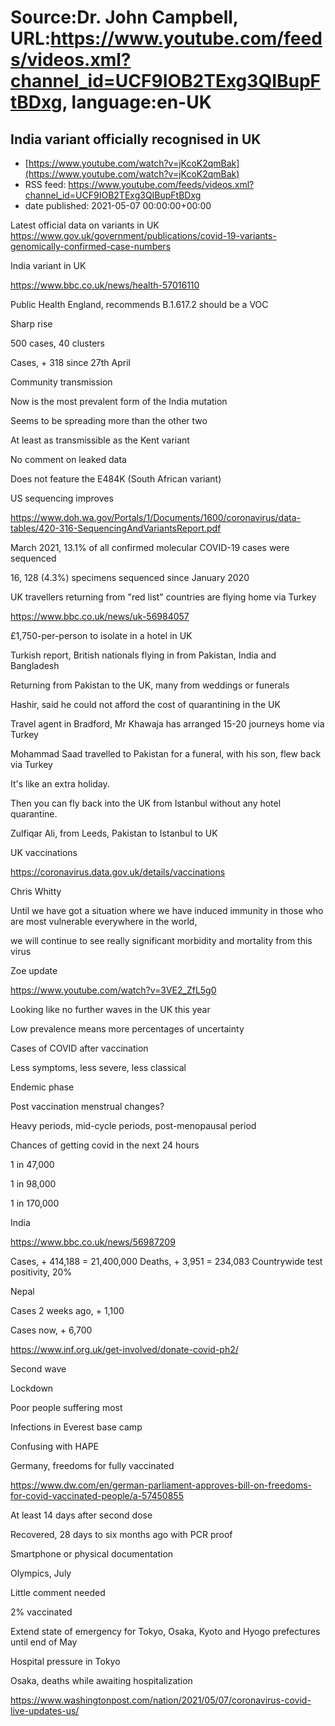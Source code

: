 # Source:Dr. John Campbell, URL:https://www.youtube.com/feeds/videos.xml?channel_id=UCF9IOB2TExg3QIBupFtBDxg, language:en-UK

## India variant officially recognised in UK
 - [https://www.youtube.com/watch?v=jKcoK2qmBak](https://www.youtube.com/watch?v=jKcoK2qmBak)
 - RSS feed: https://www.youtube.com/feeds/videos.xml?channel_id=UCF9IOB2TExg3QIBupFtBDxg
 - date published: 2021-05-07 00:00:00+00:00

Latest official data on variants in UK
https://www.gov.uk/government/publications/covid-19-variants-genomically-confirmed-case-numbers
 
India variant in UK

https://www.bbc.co.uk/news/health-57016110

Public Health England, recommends B.1.617.2 should be a VOC

Sharp rise

500 cases, 40 clusters

Cases, + 318 since 27th April

Community transmission

Now is the most prevalent form of the India mutation

Seems to be spreading more than the other two

At least as transmissible as the Kent variant

No comment on leaked data

Does not feature the E484K (South African variant)

US sequencing improves

https://www.doh.wa.gov/Portals/1/Documents/1600/coronavirus/data-tables/420-316-SequencingAndVariantsReport.pdf

March 2021, 13.1% of all confirmed molecular COVID-19 cases were sequenced 

16, 128 (4.3%) specimens sequenced since January 2020

UK travellers returning from "red list" countries are flying home via Turkey

https://www.bbc.co.uk/news/uk-56984057

£1,750-per-person to isolate in a hotel in UK

Turkish report, British nationals flying in from Pakistan, India and Bangladesh

Returning from Pakistan to the UK, many from weddings or funerals

Hashir, said he could not afford the cost of quarantining in the UK

Travel agent in Bradford, Mr Khawaja has arranged 15-20 journeys home via Turkey

Mohammad Saad travelled to Pakistan for a funeral, with his son, flew back via Turkey

It's like an extra holiday. 

Then you can fly back into the UK from Istanbul without any hotel quarantine.

Zulfiqar Ali, from Leeds, Pakistan to Istanbul to UK

UK vaccinations

https://coronavirus.data.gov.uk/details/vaccinations

Chris Whitty

Until we have got a situation where we have induced immunity in those who are most vulnerable everywhere in the world, 

we will continue to see really significant morbidity and mortality from this virus

Zoe update

https://www.youtube.com/watch?v=3VE2_ZfL5g0

Looking like no further waves in the UK this year

Low prevalence means more percentages of uncertainty

Cases of COVID after vaccination

Less symptoms, less severe, less classical

Endemic phase

Post vaccination menstrual changes?

Heavy periods, mid-cycle periods, post-menopausal period

Chances of getting covid in the next 24 hours

1 in 47,000

1 in 98,000

1 in 170,000

India

https://www.bbc.co.uk/news/56987209

Cases, + 414,188 = 21,400,000
Deaths, + 3,951 = 234,083
Countrywide test positivity, 20%

Nepal

Cases 2 weeks ago, + 1,100

Cases now, + 6,700

https://www.inf.org.uk/get-involved/donate-covid-ph2/

Second wave

Lockdown

Poor people suffering most

Infections in Everest base camp

Confusing with HAPE

Germany, freedoms for fully vaccinated

https://www.dw.com/en/german-parliament-approves-bill-on-freedoms-for-covid-vaccinated-people/a-57450855

At least 14 days after second dose

Recovered, 28 days to six months ago with PCR proof

Smartphone or physical documentation

Olympics, July

Little comment needed

2% vaccinated

Extend state of emergency for Tokyo, Osaka, Kyoto and Hyogo prefectures until end of May

Hospital pressure in Tokyo

Osaka, deaths while awaiting hospitalization

https://www.washingtonpost.com/nation/2021/05/07/coronavirus-covid-live-updates-us/

